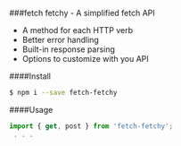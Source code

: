 ###fetch fetchy - A simplified fetch API

 - A method for each HTTP verb
 - Better error handling
 - Built-in response parsing
 - Options to customize with you API

####Install
```bash
$ npm i --save fetch-fetchy
```
####Usage
```javascript
import { get, post } from 'fetch-fetchy';
 . . .
```



